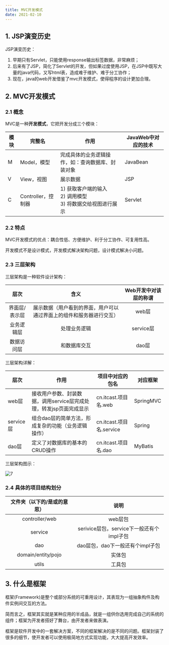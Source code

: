 ```yaml
---
title: MVC开发模式
date: 2021-02-10
---
```


## 1. JSP演变历史

JSP演变历史：

1. 早期只有Servlet，只能使用response输出标签数据，非常麻烦；
2. 后来有了JSP，简化了Servlet的开发，但如果过度使用JSP，在JSP中既写大量的java代码，又写html表，造成难于维护、难于分工协作；
3. 现在，java的web开发借鉴了mvc开发模式，使得程序的设计更加合理。

## 2. MVC开发模式

### 2.1 概念

MVC是一种**开发模式**，它把开发分成三个模块：

| 模块 | 完整名             | 作用                                                         | JavaWeb中对应的技术 |
| ---- | ------------------ | ------------------------------------------------------------ | ------------------- |
| M    | Model，模型        | 完成具体的业务逻辑操作，如：查询数据库、封装对象             | JavaBean            |
| V    | View，视图         | 展示数据                                                     | JSP                 |
| C    | Controller，控制器 | 1) 获取客户端的输入<br />2) 调用模型<br />3) 将数据交给视图进行展示 | Servlet             |

### 2.2 特点

MVC开发模式的优点：耦合性低、方便维护、利于分工协作、可复用性高。

开发模式不是设计模式，开发模式解决架构问题，设计模式解决小问题。

### 2.3 三层架构

三层架构是一种软件设计架构：

|     层次      |                             含义                             | Web开发中对该层的称谓 |
| :-----------: | :----------------------------------------------------------: | :-------------------: |
| 界面层/表示层 | 展示数据（用户看到的界面，用户可以通过界面上的组件和服务器进行交互） |         web层         |
|  业务逻辑层   |                         处理业务逻辑                         |       service层       |
|  数据访问层   |                         和数据库交互                         |         dao层         |

三层架构详解：

| **层次**  | **作用**                                                     | **项目中对应的包名**     | **对应框架** |
| --------- | ------------------------------------------------------------ | ------------------------ | ------------ |
| web层     | 接收用户参数、封装数据，调用service层完成处理，转发jsp页面完成显示 | cn.itcast.项目名.web     | SpringMVC    |
| service层 | 组合dao层的简单方法，形成复杂的功能（业务逻辑操作）          | cn.itcast.项目名.service | Spring       |
| dao层     | 定义了对数据库的基本的CRUD操作                               | cn.itcast.项目名.dao     | MyBatis      |

三层架构图示：

![7](https://figure-bed.chua-n.com/notebook/JavaWeb/后端/7.png)

### 2.4 具体的项目结构划分

| 文件夹（以下的/是或的意思） |                   说明                    |
| :-------------------------: | :---------------------------------------: |
|       controller/web        |                  web层包                  |
|           service           | serivice层包，service下一般还有个impl子包 |
|             dao             |     dao层包，dao下一般还有个impl子包      |
|     domain/entity/pojo      |                  实体包                   |
|            utils            |                  工具包                   |

## 3. 什么是框架

框架(Framework)是整个或部分系统的可重用设计，其表现为一组抽象构件及构件实例间交互的方法。

简而言之，框架其实就是某种应用的半成品，就是一组供你选用完成自己的系统的组件；框架为开发者搭好了舞台，由开发者来做表演。

框架是软件开发中的一套解决方案，不同的框架解决的是不同的问题。框架封装了很多的细节，使开发者可以使用极简地方式实现功能，大大提高开发效率。

